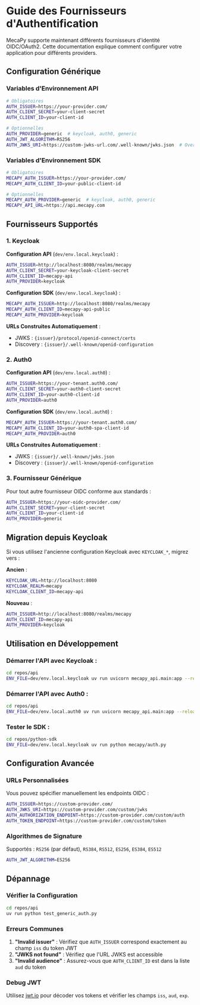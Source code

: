 # Guide des Fournisseurs d'Authentification

MecaPy supporte maintenant différents fournisseurs d'identité OIDC/OAuth2. Cette documentation explique comment configurer votre application pour différents providers.

## Configuration Générique

### Variables d'Environnement API

```bash
# Obligatoires
AUTH_ISSUER=https://your-provider.com/
AUTH_CLIENT_SECRET=your-client-secret
AUTH_CLIENT_ID=your-client-id

# Optionnelles
AUTH_PROVIDER=generic  # keycloak, auth0, generic
AUTH_JWT_ALGORITHM=RS256
AUTH_JWKS_URI=https://custom-jwks-url.com/.well-known/jwks.json  # Override auto-discovery
```

### Variables d'Environnement SDK

```bash
# Obligatoires
MECAPY_AUTH_ISSUER=https://your-provider.com/
MECAPY_AUTH_CLIENT_ID=your-public-client-id

# Optionnelles
MECAPY_AUTH_PROVIDER=generic  # keycloak, auth0, generic
MECAPY_API_URL=https://api.mecapy.com
```

## Fournisseurs Supportés

### 1. Keycloak

**Configuration API** (`dev/env.local.keycloak`) :
```bash
AUTH_ISSUER=http://localhost:8080/realms/mecapy
AUTH_CLIENT_SECRET=your-keycloak-client-secret
AUTH_CLIENT_ID=mecapy-api
AUTH_PROVIDER=keycloak
```

**Configuration SDK** (`dev/env.local.keycloak`) :
```bash
MECAPY_AUTH_ISSUER=http://localhost:8080/realms/mecapy
MECAPY_AUTH_CLIENT_ID=mecapy-api-public
MECAPY_AUTH_PROVIDER=keycloak
```

**URLs Construites Automatiquement** :
- JWKS : `{issuer}/protocol/openid-connect/certs`
- Discovery : `{issuer}/.well-known/openid-configuration`

### 2. Auth0

**Configuration API** (`dev/env.local.auth0`) :
```bash
AUTH_ISSUER=https://your-tenant.auth0.com/
AUTH_CLIENT_SECRET=your-auth0-client-secret
AUTH_CLIENT_ID=your-auth0-client-id
AUTH_PROVIDER=auth0
```

**Configuration SDK** (`dev/env.local.auth0`) :
```bash
MECAPY_AUTH_ISSUER=https://your-tenant.auth0.com/
MECAPY_AUTH_CLIENT_ID=your-auth0-spa-client-id
MECAPY_AUTH_PROVIDER=auth0
```

**URLs Construites Automatiquement** :
- JWKS : `{issuer}/.well-known/jwks.json`
- Discovery : `{issuer}/.well-known/openid-configuration`

### 3. Fournisseur Générique

Pour tout autre fournisseur OIDC conforme aux standards :

```bash
AUTH_ISSUER=https://your-oidc-provider.com/
AUTH_CLIENT_SECRET=your-client-secret
AUTH_CLIENT_ID=your-client-id
AUTH_PROVIDER=generic
```

## Migration depuis Keycloak

Si vous utilisez l'ancienne configuration Keycloak avec `KEYCLOAK_*`, migrez vers :

**Ancien** :
```bash
KEYCLOAK_URL=http://localhost:8080
KEYCLOAK_REALM=mecapy
KEYCLOAK_CLIENT_ID=mecapy-api
```

**Nouveau** :
```bash
AUTH_ISSUER=http://localhost:8080/realms/mecapy
AUTH_CLIENT_ID=mecapy-api
AUTH_PROVIDER=keycloak
```

## Utilisation en Développement

### Démarrer l'API avec Keycloak :
```bash
cd repos/api
ENV_FILE=dev/env.local.keycloak uv run uvicorn mecapy_api.main:app --reload
```

### Démarrer l'API avec Auth0 :
```bash
cd repos/api
ENV_FILE=dev/env.local.auth0 uv run uvicorn mecapy_api.main:app --reload
```

### Tester le SDK :
```bash
cd repos/python-sdk
ENV_FILE=dev/env.local.keycloak uv run python mecapy/auth.py
```

## Configuration Avancée

### URLs Personnalisées

Vous pouvez spécifier manuellement les endpoints OIDC :

```bash
AUTH_ISSUER=https://custom-provider.com/
AUTH_JWKS_URI=https://custom-provider.com/custom/jwks
AUTH_AUTHORIZATION_ENDPOINT=https://custom-provider.com/custom/auth
AUTH_TOKEN_ENDPOINT=https://custom-provider.com/custom/token
```

### Algorithmes de Signature

Supportés : `RS256` (par défaut), `RS384`, `RS512`, `ES256`, `ES384`, `ES512`

```bash
AUTH_JWT_ALGORITHM=ES256
```

## Dépannage

### Vérifier la Configuration
```bash
cd repos/api
uv run python test_generic_auth.py
```

### Erreurs Communes

1. **"Invalid issuer"** : Vérifiez que `AUTH_ISSUER` correspond exactement au champ `iss` du token JWT
2. **"JWKS not found"** : Vérifiez que l'URL JWKS est accessible
3. **"Invalid audience"** : Assurez-vous que `AUTH_CLIENT_ID` est dans la liste `aud` du token

### Debug JWT

Utilisez [jwt.io](https://jwt.io) pour décoder vos tokens et vérifier les champs `iss`, `aud`, `exp`.